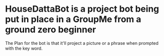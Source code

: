 # HouseDattaBot is a project bot being put in place in a GroupMe from a ground zero beginner

The Plan for the bot is that it'll project a picture or a phrase when prompted with the key word.

